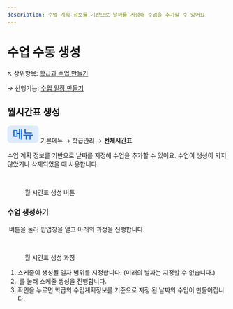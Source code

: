 ```yaml
---
description: 수업 계획 정보를 기반으로 날짜를 지정해 수업을 추가할 수 있어요
---
```


# 수업 수동 생성

↖ 상위항목: [학급과 수업 만들기](../../basic-feature/class-schedule/)

→ 선행기능: [수업 일정 만들기](../../basic-feature/class-schedule/new-schedule.md)

## 월시간표 생성

![](../../.gitbook/assets/chip_menu.svg) 기본메뉴 → 학급관리 → **전체시간표**

수업 계획 정보를 기반으로 날짜를 지정해 수업을 추가할 수 있어요. 수업이 생성이 되지 않았거나 삭제되었을 때 사용합니다.

<figure><img src="../../.gitbook/assets/월시간표생성.png" alt=""><figcaption><p>월 시간표 생성 버튼</p></figcaption></figure>

### 수업 생성하기

<img src="../../.gitbook/assets/Btn_월시간표생성.svg" alt="" data-size="line"> 버튼을 눌러 팝업창을 열고 아래의 과정을 진행합니다.

<div align="left"><figure><img src="../../.gitbook/assets/월 시간표 생성.png" alt="" width="563"><figcaption><p>월 시간표 생성 과정</p></figcaption></figure></div>

1. 스케줄이 생성될 일자 범위를 지정합니다. (미래의 날짜는 지정할 수 없습니다.)
2. <img src="../../.gitbook/assets/Btn_생성하기.svg" alt="" data-size="line"> 를 눌러 스케줄 생성을 진행합니다.
3. 확인을 누르면 학급의 수업계획정보를 기준으로 지정 된 날짜의 수업이 만들어집니다.

